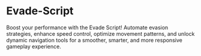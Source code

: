 # Evade-Script
Boost your performance with the Evade Script! Automate evasion strategies, enhance speed control, optimize movement patterns, and unlock dynamic navigation tools for a smoother, smarter, and more responsive gameplay experience.

